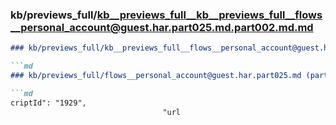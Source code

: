### kb/previews_full/kb__previews_full__kb__previews_full__flows__personal_account@guest.har.part025.md.part002.md.md

```md
### kb/previews_full/kb__previews_full__flows__personal_account@guest.har.part025.md.part002.md

```md
### kb/previews_full/flows__personal_account@guest.har.part025.md (part 002)

```md
criptId": "1929",
                                  "url
```

```

```

```
